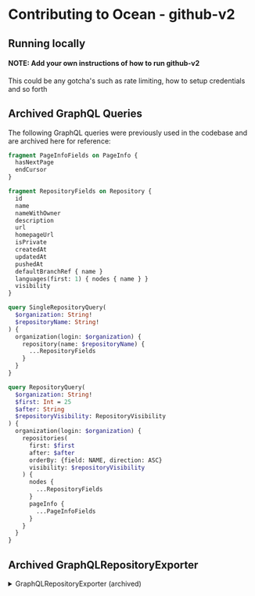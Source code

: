 # Contributing to Ocean - github-v2

## Running locally

#### NOTE: Add your own instructions of how to run github-v2

This could be any gotcha's such as rate limiting, how to setup credentials and so forth

## Archived GraphQL Queries

The following GraphQL queries were previously used in the codebase and are archived here for reference:

```graphql
fragment PageInfoFields on PageInfo {
  hasNextPage
  endCursor
}
```

```graphql
fragment RepositoryFields on Repository {
  id
  name
  nameWithOwner
  description
  url
  homepageUrl
  isPrivate
  createdAt
  updatedAt
  pushedAt
  defaultBranchRef { name }
  languages(first: 1) { nodes { name } }
  visibility
}
```

```graphql
query SingleRepositoryQuery(
  $organization: String!
  $repositoryName: String!
) {
  organization(login: $organization) {
    repository(name: $repositoryName) {
      ...RepositoryFields
    }
  }
}
```

```graphql
query RepositoryQuery(
  $organization: String!
  $first: Int = 25
  $after: String
  $repositoryVisibility: RepositoryVisibility
) {
  organization(login: $organization) {
    repositories(
      first: $first
      after: $after
      orderBy: {field: NAME, direction: ASC}
      visibility: $repositoryVisibility
    ) {
      nodes {
        ...RepositoryFields
      }
      pageInfo {
        ...PageInfoFields
      }
    }
  }
}
```

## Archived GraphQLRepositoryExporter

<details>
<summary>GraphQLRepositoryExporter (archived)</summary>

```python
class GraphQLRepositoryExporter(AbstractGithubExporter[GithubGraphQLClient]):
    """GraphQL exporter for repositories."""

    async def get_resource[
        ExporterOptionsT: SingleRepositoryOptions
    ](self, options: ExporterOptionsT) -> RAW_ITEM:

        variables = {
            "organization": self.client.organization,
            "repositoryName": options["name"],
            "first": 1,
        }
        payload = {"query": SINGLE_REPOSITORY_GQL, "variables": variables}

        response = await self.client.send_api_request(
            self.client.base_url, method="POST", json_data=payload
        )
        logger.info(f"Fetched repository with identifier: {options['name']}")

        return response.json()["data"]["organization"]["repository"]

    @cache_iterator_result()
    async def get_paginated_resources[
        ExporterOptionsT: Any
    ](self, options: Optional[ExporterOptionsT] = None) -> ASYNC_GENERATOR_RESYNC_TYPE:
        """Get all repositories in the organization with pagination."""

        params: Dict[str, Any] = dict(options) if options else {}
        port_app_config = typing.cast("GithubPortAppConfig", event.port_app_config)

        variables = {
            "organization": self.client.organization,
            "visibility": port_app_config.repository_visibility_filter,
            "__path": "organization.repositories",
            **params,
        }

        async for repos in self.client.send_paginated_request(
            LIST_REPOSITORY_GQL, variables
        ):
            logger.info(
                f"Fetched batch of {len(repos)} repositories from organization {self.client.organization}"
            )
            yield repos
```

</details>
